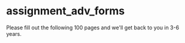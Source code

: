 assignment_adv_forms
====================

Please fill out the following 100 pages and we'll get back to you in 3-6 years.
